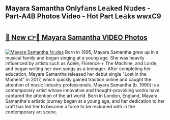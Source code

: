 ## Mayara Samantha Onlyf𝚊ns Le𝚊ked N𝚞des - Part-A4B Photos Video - Hot Part Le𝚊ks wwxC9

# <h2><a href="http://ac52277.deff.icu/?id=Mayara+Samantha">🔗 New 👉🔴 Mayara Samantha VIDEO Photos</a></h2>

[![Mayara Samantha N𝚞des](https://i.imgur.com/rIISA9y.gif)](http://ac52277.deff.icu/?id=Mayara+Samantha)
Born in 1995, Mayara Samantha grew up in a musical family and began singing at a young age. She was heavily influenced by artists such as Adele, Florence + The Machine, and Lorde, and began writing her own songs as a teenager. After completing her education, Mayara Samantha released her debut single "Lost in the Moment" in 2017, which quickly gained traction online and caught the attention of music industry professionals. Mayara Samantha (b. 1990) is a contemporary artist whose innovative and thought-provoking works have captured the attention of the art world. Born in London, England, Mayara Samantha's artistic journey began at a young age, and her dedication to her craft has led her to become a force to be reckoned with in the contemporary art scene.
